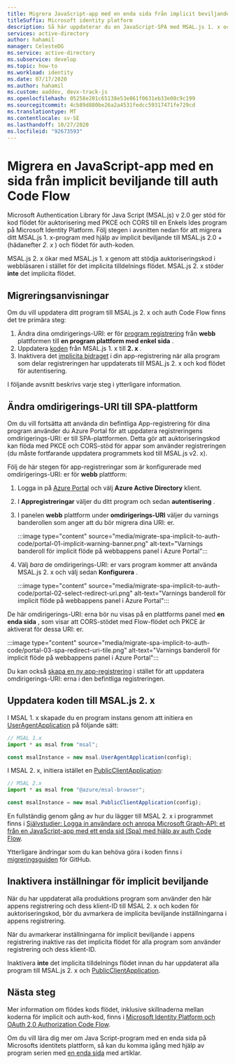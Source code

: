 ```yaml
---
title: Migrera JavaScript-app med en enda sida från implicit beviljande till flöde för auktoriseringskod | Azure
titleSuffix: Microsoft identity platform
description: Så här uppdaterar du en JavaScript-SPA med MSAL.js 1. x och det implicita beviljade flödet till MSAL.js 2. x och koden för auktoriseringskod med PKCE-och CORS-stöd.
services: active-directory
author: hahamil
manager: CelesteDG
ms.service: active-directory
ms.subservice: develop
ms.topic: how-to
ms.workload: identity
ms.date: 07/17/2020
ms.author: hahamil
ms.custom: aaddev, devx-track-js
ms.openlocfilehash: 05258e201c65138e53e861f0631eb33e08c9c199
ms.sourcegitcommit: 4cb89d880be26a2a4531fedcc59317471fe729cd
ms.translationtype: MT
ms.contentlocale: sv-SE
ms.lasthandoff: 10/27/2020
ms.locfileid: "92673593"
---
```

# <a name="migrate-a-javascript-single-page-app-from-implicit-grant-to-auth-code-flow"></a>Migrera en JavaScript-app med en sida från implicit beviljande till auth Code Flow

Microsoft Authentication Library för Java Script (MSAL.js) v 2.0 ger stöd för kod flödet för auktorisering med PKCE och CORS till en Enkels Ides program på Microsoft Identity Platform. Följ stegen i avsnitten nedan för att migrera ditt MSAL.js 1. x-program med hjälp av implicit beviljande till MSAL.js 2.0 + (hädanefter *2. x* ) och flödet för auth-koden.

MSAL.js 2. x ökar med MSAL.js 1. x genom att stödja auktoriseringskod i webbläsaren i stället för det implicita tilldelnings flödet. MSAL.js 2. x stöder **inte** det implicita flödet.

## <a name="migration-steps"></a>Migreringsanvisningar

Om du vill uppdatera ditt program till MSAL.js 2. x och auth Code Flow finns det tre primära steg:

1. Ändra dina omdirigerings-URI: er för [program registrering](#switch-redirect-uris-to-spa-platform) från **webb** plattformen till **en program plattform med enkel sida** .
1. Uppdatera [koden](#switch-redirect-uris-to-spa-platform) från MSAL.js 1. x till **2. x** .
1. Inaktivera det [implicita bidraget](#disable-implicit-grant-settings) i din app-registrering när alla program som delar registreringen har uppdaterats till MSAL.js 2. x och kod flödet för autentisering.

I följande avsnitt beskrivs varje steg i ytterligare information.

## <a name="switch-redirect-uris-to-spa-platform"></a>Ändra omdirigerings-URI till SPA-plattform

Om du vill fortsätta att använda din befintliga App-registrering för dina program använder du Azure Portal för att uppdatera registreringens omdirigerings-URI: er till SPA-plattformen. Detta gör att auktoriseringskod kan flöda med PKCE och CORS-stöd för appar som använder registreringen (du måste fortfarande uppdatera programmets kod till MSAL.js v2. x).

Följ de här stegen för app-registreringar som är konfigurerade med omdirigerings-URI: er för **webb** plattform:

1. Logga in på [Azure Portal](https://portal.azure.com) och välj **Azure Active Directory** klient.
1. I **Appregistreringar** väljer du ditt program och sedan **autentisering** .
1. I panelen **webb** plattform under **omdirigerings-URI** väljer du varnings banderollen som anger att du bör migrera dina URI: er.

    :::image type="content" source="media/migrate-spa-implicit-to-auth-code/portal-01-implicit-warning-banner.png" alt-text="Varnings banderoll för implicit flöde på webbappens panel i Azure Portal":::
1. Välj *bara* de omdirigerings-URI: er vars program kommer att använda MSAL.js 2. x och välj sedan **Konfigurera** .

    :::image type="content" source="media/migrate-spa-implicit-to-auth-code/portal-02-select-redirect-uri.png" alt-text="Varnings banderoll för implicit flöde på webbappens panel i Azure Portal":::

De här omdirigerings-URI: erna bör nu visas på en plattforms panel med **en enda sida** , som visar att CORS-stödet med Flow-flödet och PKCE är aktiverat för dessa URI: er.

:::image type="content" source="media/migrate-spa-implicit-to-auth-code/portal-03-spa-redirect-uri-tile.png" alt-text="Varnings banderoll för implicit flöde på webbappens panel i Azure Portal":::

Du kan också [skapa en ny app-registrering](scenario-spa-app-registration.md) i stället för att uppdatera omdirigerings-URI: erna i den befintliga registreringen.

## <a name="update-your-code-to-msaljs-2x"></a>Uppdatera koden till MSAL.js 2. x

I MSAL 1. x skapade du en program instans genom att initiera en [UserAgentApplication][msal-js-useragentapplication] på följande sätt:

```javascript
// MSAL 1.x
import * as msal from "msal";

const msalInstance = new msal.UserAgentApplication(config);
```

I MSAL 2. x, initiera istället en [PublicClientApplication][msal-js-publicclientapplication]:

```javascript
// MSAL 2.x
import * as msal from "@azure/msal-browser";

const msalInstance = new msal.PublicClientApplication(config);
```

En fullständig genom gång av hur du lägger till MSAL 2. x i programmet finns i [Självstudier: Logga in användare och anropa Microsoft Graph-API: et från en JavaScript-app med ett enda sid (Spa) med hjälp av auth Code Flow](tutorial-v2-javascript-auth-code.md).

Ytterligare ändringar som du kan behöva göra i koden finns i [migreringsguiden](https://github.com/AzureAD/microsoft-authentication-library-for-js/blob/dev/lib/msal-browser/docs/v1-migration.md) för GitHub.

## <a name="disable-implicit-grant-settings"></a>Inaktivera inställningar för implicit beviljande

När du har uppdaterat alla produktions program som använder den här appens registrering och dess klient-ID till MSAL 2. x och koden för auktoriseringskod, bör du avmarkera de implicita beviljande inställningarna i appens registrering.

När du avmarkerar inställningarna för implicit beviljande i appens registrering inaktive ras det implicita flödet för alla program som använder registrering och dess klient-ID.

Inaktivera **inte** det implicita tilldelnings flödet innan du har uppdaterat alla program till MSAL.js 2. x och [PublicClientApplication][msal-js-publicclientapplication].

## <a name="next-steps"></a>Nästa steg

Mer information om flödes kods flödet, inklusive skillnaderna mellan koderna för implicit och auth-kod, finns i [Microsoft Identity Platform och OAuth 2,0 Authorization Code Flow](v2-oauth2-auth-code-flow.md).

Om du vill lära dig mer om Java Script-program med en enda sida på Microsofts identitets plattform, så kan du komma igång med hjälp av program serien med [en enda sida](scenario-spa-overview.md) med artiklar.

<!-- LINKS - external -->
[msal-js-useragentapplication]: https://azuread.github.io/microsoft-authentication-library-for-js/ref/msal-core/modules/_useragentapplication_.html
[msal-js-publicclientapplication]: https://azuread.github.io/microsoft-authentication-library-for-js/ref/msal-browser/classes/_src_app_publicclientapplication_.publicclientapplication.html
